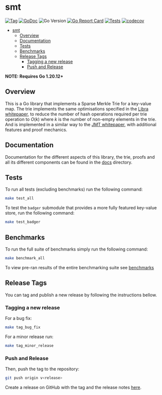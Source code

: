 # smt

[![Tag](https://img.shields.io/github/v/tag/pokt-network/smt.svg?sort=semver)](https://img.shields.io/github/v/tag/pokt-network/smt.svg?sort=semver)
[![GoDoc](https://godoc.org/github.com/pokt-network/smt?status.svg)](https://godoc.org/github.com/pokt-network/smt)
![Go Version](https://img.shields.io/github/go-mod/go-version/pokt-network/smt)
[![Go Report Card](https://goreportcard.com/badge/github.com/pokt-network/smt)](https://goreportcard.com/report/github.com/pokt-network/smt)
[![Tests](https://github.com/pokt-network/smt/actions/workflows/test.yml/badge.svg)](https://github.com/pokt-network/smt/actions/workflows/test.yml)
[![codecov](https://codecov.io/gh/pokt-network/smt/branch/main/graph/badge.svg)](https://codecov.io/gh/pokt-network/smt)

<!-- toc -->

- [smt](#smt)
  - [Overview](#overview)
  - [Documentation](#documentation)
  - [Tests](#tests)
  - [Benchmarks](#benchmarks)
  - [Release Tags](#release-tags)
    - [Tagging a new release](#tagging-a-new-release)
    - [Push and Release](#push-and-release)

<!-- tocstop -->

**NOTE: Requires Go 1.20.12+**

## Overview

This is a Go library that implements a Sparse Merkle Trie for a key-value map.
The trie implements the same optimisations specified in the [Libra whitepaper],
to reduce the number of hash operations required per trie operation to $O(k)$
where $k$ is the number of non-empty elements in the trie. And is implemented
in a similar way to the [JMT whitepaper], with additional features and proof
mechanics.

## Documentation

Documentation for the different aspects of this library, the trie, proofs and
all its different components can be found in the [docs](./docs/) directory.

## Tests

To run all tests (excluding benchmarks) run the following command:

```sh
make test_all
```

To test the `badger` submodule that provides a more fully featured key-value
store, run the following command:

```sh
make test_badger
```

## Benchmarks

To run the full suite of benchmarks simply run the following command:

```sh
make benchmark_all
```

To view pre-ran results of the entire benchmarking suite see
[benchmarks](./docs/benchmarks.md)

[jmt whitepaper]: https://developers.diem.com/papers/jellyfish-merkle-tree/2021-01-14.pdf
[libra whitepaper]: https://diem-developers-components.netlify.app/papers/the-diem-blockchain/2020-05-26.pdf

## Release Tags

You can tag and publish a new release by following the instructions bellow.

### Tagging a new release

For a bug fix:

```bash
make tag_bug_fix
```

For a minor release run:

```bash
make tag_minor_release
```

### Push and Release

Then, push the tag to the repository:

```bash
git push origin v<release>
```

Create a release on GitHub with the tag and the release notes [here](https://github.com/pokt-network/smt/releases/new).
